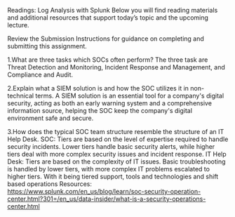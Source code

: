 Readings: Log Analysis with Splunk
Below you will find reading materials and additional resources that support today’s topic and the upcoming lecture.

Review the Submission Instructions for guidance on completing and submitting this assignment.

1.What are three tasks which SOCs often perform?
The three task are Threat Detection and Monitoring, Incident Response and Management, and Compliance and Audit.

2.Explain what a SIEM solution is and how the SOC utilizes it in non-technical terms.
A SIEM solution is an essential tool for a company's digital security, acting as both an early warning system and a comprehensive information source, helping the SOC keep the company's digital environment safe and secure.

3.How does the typical SOC team structure resemble the structure of an IT Help Desk.
SOC: Tiers are based on the level of expertise required to handle security incidents. Lower tiers handle basic security alerts, while higher tiers deal with more complex security issues and incident response. IT Help Desk: Tiers are based on the complexity of IT issues. Basic troubleshooting is handled by lower tiers, with more complex IT problems escalated to higher tiers.
With it being tiered support, tools and technologies and shift based operations 
Resources: https://www.splunk.com/en_us/blog/learn/soc-security-operation-center.html?301=/en_us/data-insider/what-is-a-security-operations-center.html
